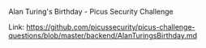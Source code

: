 Alan Turing's Birthday - Picus Security Challenge

Link: https://github.com/picussecurity/picus-challenge-questions/blob/master/backend/AlanTuringsBirthday.md
